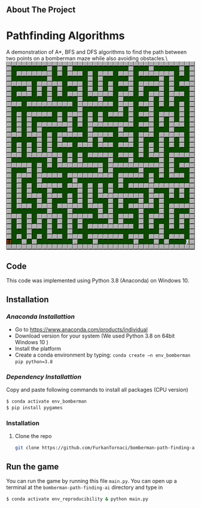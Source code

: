 <!-- ABOUT THE PROJECT -->
## About The Project

# Pathfinding Algorithms

A demonstration of A*, BFS and DFS algorithms to find the path between two points on a bomberman maze while also avoiding obstacles.\\
![alt text](./images/maze.png)
<!-- GETTING STARTED -->

## Code
This code was implemented using Python 3.8 (Anaconda) on Windows 10.

## Installation
### *Anaconda Installattion*
* Go to  https://www.anaconda.com/products/individual
* Download version for your system (We used Python 3.8  on 64bit Windows 10 )
* Install the platform
* Create a conda environment by typing:  ```conda create –n env_bomberman pip python=3.8 ```

### *Dependency Installattion*
Copy and paste following commands to install all packages (CPU version)
```sh
$ conda activate env_bomberman
$ pip install pygames
```

### Installation

1. Clone the repo
   ```sh
   git clone https://github.com/FurkanTornaci/bomberman-path-finding-ai
   ```

## Run the game
You can run the game by running this file ```main.py```. You can open up a terminal at the ```bomberman-path-finding-ai``` directory and type in
```sh
$ conda activate env_reproducibility & python main.py
```

